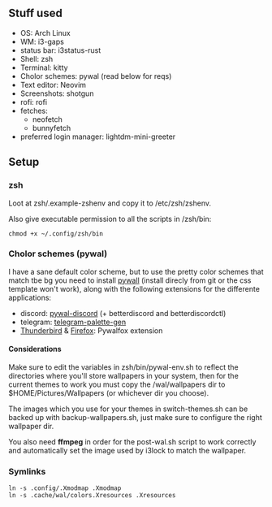 ## Stuff used

- OS: Arch Linux
- WM: i3-gaps
- status bar: i3status-rust
- Shell: zsh
- Terminal: kitty
- Cholor schemes: pywal (read below for reqs)
- Text editor: Neovim
- Screenshots: shotgun
- rofi: rofi
- fetches:
	- neofetch
	- bunnyfetch
- preferred login manager: lightdm-mini-greeter


## Setup

### zsh

Loot at zsh/.example-zshenv and copy it to /etc/zsh/zshenv.

Also give executable permission to all the scripts in /zsh/bin:
```
chmod +x ~/.config/zsh/bin
```


### Cholor schemes (pywal)
I have a sane default color scheme, but to use the pretty color schemes that match tbe bg you need to install [pywall](https://github.com/dylanaraps/pywal) (install direcly from git or the css template won't work), along with the following extensions for the differente applications:
- discord: [pywal-discord](https://github.com/FilipLitwora/pywal-discord) (+ betterdiscord and betterdiscordctl) 
- telegram: [telegram-palette-gen](https://github.com/agnipau/telegram-palette-gen) 
- [Thunderbird](https://addons.thunderbird.net/en-US/thunderbird/addon/pywalfox/) & [Firefox](https://addons.mozilla.org/en-US/firefox/addon/pywalfox/): Pywalfox extension

#### Considerations
Make sure to edit the variables in zsh/bin/pywal-env.sh to reflect the directories where you'll store wallpapers in your system, then for the current themes to work you must copy the /wal/wallpapers dir to $HOME/Pictures/Wallpapers (or whichever dir you choose).

The images which you use for your themes in switch-themes.sh can be backed up with backup-wallpapers.sh, just make sure to configure the right wallpaper dir.

You also need **ffmpeg** in order for the post-wal.sh script to work correctly and automatically set the image used by i3lock to match the wallpaper.

### Symlinks
```
ln -s .config/.Xmodmap .Xmodmap
ln -s .cache/wal/colors.Xresources .Xresources

```
